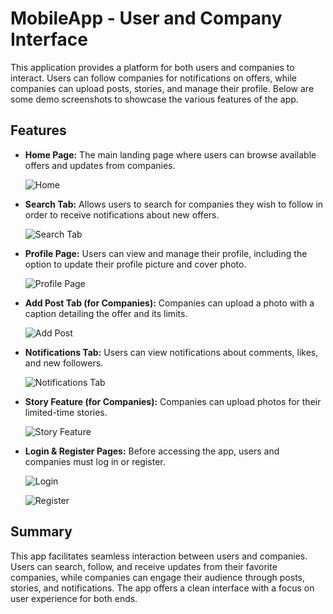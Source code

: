 # MobileApp - User and Company Interface

This application provides a platform for both users and companies to interact. Users can follow companies for notifications on offers, while companies can upload posts, stories, and manage their profile. Below are some demo screenshots to showcase the various features of the app.

## Features

- **Home Page:** The main landing page where users can browse available offers and updates from companies.
  
  ![Home](https://github.com/user-attachments/assets/91b87053-4c68-4df5-888c-f87f7a86f4e4)

- **Search Tab:** Allows users to search for companies they wish to follow in order to receive notifications about new offers.

  ![Search Tab](https://github.com/user-attachments/assets/295b2ef7-c317-495b-9398-b04f514f2e5a)

- **Profile Page:** Users can view and manage their profile, including the option to update their profile picture and cover photo.

  ![Profile Page](https://github.com/user-attachments/assets/b6e97319-1b13-4faa-871c-f30e30aa9008)

- **Add Post Tab (for Companies):** Companies can upload a photo with a caption detailing the offer and its limits.

  ![Add Post](https://github.com/user-attachments/assets/f4f301b3-1867-404d-8f06-068fae0d8048)

- **Notifications Tab:** Users can view notifications about comments, likes, and new followers.

  ![Notifications Tab](https://github.com/user-attachments/assets/e0ca1775-2019-4ccd-8f9a-053000870b86)

- **Story Feature (for Companies):** Companies can upload photos for their limited-time stories.

  ![Story Feature](https://github.com/user-attachments/assets/7edfe0e9-7f56-4886-90df-8c7ca8a982d2)

- **Login & Register Pages:** Before accessing the app, users and companies must log in or register.

  ![Login](https://github.com/user-attachments/assets/4e95006a-0058-4dc6-af3f-ad968dbab17a)
  
  ![Register](https://github.com/user-attachments/assets/a509f724-c9fe-49a7-85be-909ff48eb035)

## Summary

This app facilitates seamless interaction between users and companies. Users can search, follow, and receive updates from their favorite companies, while companies can engage their audience through posts, stories, and notifications. The app offers a clean interface with a focus on user experience for both ends.
